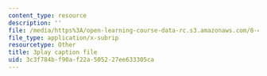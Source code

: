```yaml
---
content_type: resource
description: ''
file: /media/https%3A/open-learning-course-data-rc.s3.amazonaws.com/8-421-atomic-and-optical-physics-i-spring-2014/3c3f784bf90af22a505227ee633305ca_NOE2GDmSbDQ.srt
file_type: application/x-subrip
resourcetype: Other
title: 3play caption file
uid: 3c3f784b-f90a-f22a-5052-27ee633305ca
---
```


